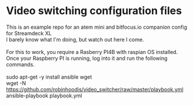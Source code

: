 # Video switching configuration files<br>
This is an example repo for an atem mini and bitfocus.io companion config for Streamdeck XL<br>
I barely know what I'm doing, but watch out here I come.<br>
<br>
For this to work, you require a Rasberry PI4B with raspian OS installed.<br>
Once your Raspberry PI is running, log into it and run the following commands.<br>
<br>
sudo apt-get -y install ansible wget<br>
wget -N https://github.com/robinhoodis/video_switcher/raw/master/playbook.yml<br>
ansible-playbook playbook.yml<br>
<br>
